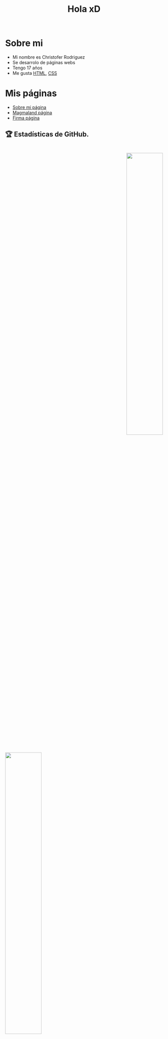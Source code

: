   <br>
  <h1 align="center"> Hola xD </h1>
  <br>
  
# **Sobre mi**

  - Mi nombre es Christofer Rodriguez 
  - Se desarrolo de páginas webs
  - Tengo 17 años
  - Me gusta  [HTML](https://es.wikipedia.org/wiki/HTML), [CSS](https://es.wikipedia.org/wiki/CSS)
  
  # **Mis páginas**
  
 
  - <a href="http://loco.locodescontrol.xyz" target="_blank">Sobre mi página</a>
  - <a href="http://magma.locodescontrol.xyz" target="_blank">Magmaland página</a>
  - <a href="http://firma.locodescontrol.xyz" target="_blank">Firma página</a>
  
  
## 🏆 Estadísticas de GitHub.
<a href="https://github.com/locodescontrol">
  <h1 align="right">
  <img src="https://github-readme-stats.vercel.app/api?username=locodescontrol&show_icons=true&theme=radical&locale=es"width="48%">
    </h1>
  <h1 aling="left">
  <img src="https://github-readme-streak-stats.herokuapp.com?user=locodescontrol&theme=radical&locale=es" width="48%">
  </h1>
  <h1 align="center">
  <img src="https://github-readme-stats.vercel.app/api/top-langs/?username=locodescontrol&langs_count=3&show_icons=true&theme=radical&locale=es" width="48%">
    </h1>
</a>

